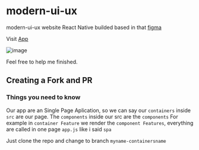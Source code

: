 # modern-ui-ux
modern-ui-ux website React Native builded based in that [figma](https://www.figma.com/file/lz9lLpFHMxHm2odnwM3R0z/gpt3?node-id=0%3A15)

Visit [App](https://modern-ui-ux.000webhostapp.com/) 

![image](https://user-images.githubusercontent.com/74227915/164719437-7c7097dd-de8f-481f-9e45-7e90e6e4c251.png)

Feel free to help me finished.

## Creating a Fork and PR
### Things you need to know
Our app are an Single Page Aplication, so we can say our `containers` inside `src` are our page. The `components` inside our src are the `components`
For example in `container Feature` we render the `component Features`, everything are called in one page `app.js` like i said `spa`

Just clone the repo and change to branch `myname-containersname`

